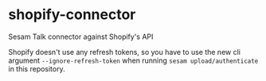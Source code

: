 # shopify-connector
Sesam Talk connector against Shopify's API

Shopify doesn't use any refresh tokens, so you have to use the new cli argument `--ignore-refresh-token` when running `sesam upload/authenticate` in this repository.
